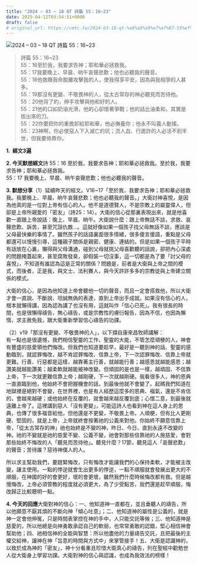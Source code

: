 ```yaml
---
title: "2024 – 03 – 18 QT 詩篇 55：16~23"
date: 2025-04-12T03:54:51+0800
draft: false
# original_url: https://cmtc.tw/2024-03-18-qt-%e8%a9%a9%e7%af%87-55%ef%bc%9a1623
---
```


![2024 – 03 – 18 QT 詩篇 55：16\~23](/images/qt.jpg  "2024 – 03 – 18 QT 詩篇 55：16\~23")

> 詩篇 55：16\~23  
> 55：16至於我，我要求告神；耶和華必拯救我。  
> 55：17我要晚上、早晨、晌午哀聲悲歎；他也必聽我的聲音。  
> 55：18他救贖我命脫離攻擊我的人，使我得享平安，因為與我相爭的人甚多。  
> 55：19那沒有更變、不敬畏神的人，從太古常存的神必聽見而苦待他。  
> 55：20他背了約，伸手攻擊與他和好的人。  
> 55：21他的口如奶油光滑，他的心卻懷著爭戰；他的話比油柔和，其實是拔出來的刀。  
> 55：22你要把你的重擔卸給耶和華，他必撫養你；他永不叫義人動搖。  
> 55：23神啊，你必使惡人下入滅亡的坑；流人血、行詭詐的人必活不到半世，但我要倚靠你。

**1.  經文3遍**

**2. 今天默想經文**詩 55：16 至於我，我要求告神；耶和華必拯救我。至於我，我要求告神；耶和華必拯救我。  
55：17 我要晚上、早晨、晌午哀聲悲歎；他也必聽我的聲音。

**3. 默想分享**（1）延續昨天的經文。V16\~17「至於我，我要求告神；耶和華必拯救我。我要晚上、早晨、晌午哀聲悲歎；他也必聽我的聲音。」大衛討神喜悅，是因為他真的是一位對上帝有信心的人。他不是道德賢人，不是宗教上的屬靈偉人，但卻是上帝所親愛的「密友」（詩25：14）。大衛的信心從那裏表現出來，就是他喜歡一直跟上帝說話：晚上、早晨、晌午。大衛說什麼：跟上帝無話不談，求救、哀聲悲歎、訴苦，甚至咒詛仇敵…。這就好像如果一個孩子找父母無話不談，應該是父母最快樂的事情了。雖然孩子的話語裏面很多情緒，很多傻言傻語，重點是父母都還可以慢慢引導，這種親子關係是親密、健康、連結的。但是如果一個孩子平時有話放在心裏，懶得與父母溝通，碰到父母就挑父母喜歡聽的話說，卻把內心深處的問題掩蓋起來，甚至腐敗發臭，卻假裝一切沒事，這一切都是為了要「討父母的喜悅」，不知道有誰認為這是正常的關係？問題是，前者是大衛與上帝之間的模式，而後者，正是我，與文士、法利賽人，與今天許許多多的宗教徒與上帝建立關係的模式。

大衛的信心，是因為他知道上帝會聽他一切的聲音，而且一定會搭救他，所以大衛才會一直說、不斷說、坦誠無偽的表達，直到上帝出手成就。如果沒有信心的人，根本就懶得講，因為認為講了也沒有用，這就叫作「信心已死」。我有很長的時間，也是很懶得禱告，無心禱告，或是宗教性的膚衍報告，因為不信，也因為懶惰，求主赦免我，跟大衛重新學習信心禱告的功課。

（2）v19「那沒有更變、不敬畏神的人」，以下擷自康來昌牧師講解：  
有一點也是很遺憾，我們相信聖靈的工作、聖靈的大能，不管怎麼頑梗的人，神會有豐盛的慈愛領他們悔改。但我們也知道要趁早，最好是一聽到神的話、聖靈的感動臨到，就認罪悔改，越不肯認罪悔改、信靠上帝，下一次認罪悔改、信靠上帝就更難。行善、行惡都是這樣，越靠著主行善，就越能行善；越感恩就越能感恩；越讚美就越能讚美；越柔軟就越能被神改變。但頑固的是也是一樣，越頑固、不信靠上帝，下一次就更難信靠上帝；越剛硬，下一次就越剛硬。我看很多人，神的恩典一直直臨到他，他始終不會把握機會的話，到最後他就不會變了。起碼我們知道在地獄裡是絕對不會變，在世界裡，也是有人經歷這麼多的恩典、福氣，還是不肯信的，會越來越硬；或他始終在反覆的，就會越來越反覆到底；心懷二意，到最後就遠離上帝了。這裡講到惡人「沒有更變」，可能這詩人也看到神在這人身上的恩典，也傳了很多福音給他，但他還是不更變，不敬畏上帝。人頑梗，但有比人更剛硬、堅固的，就是上帝，上帝就終會按著祂的公義來對他。你始終不願意信靠上帝，「從太古常存的神」祂也始終是不變的神，昨日、今日、直到永遠不改變的神。祂的不變就是祂的慈愛不變、公義不變，祂會對那些信靠祂的人施慈愛，會對那些始終不悔改的人「聽見而苦待他」。聽見什麼？17節，聽見這人「哀聲悲歎」的聲音；苦待誰？惡待神僕人的人。

所以求主幫助我們，要趕緊悔改，只有悔改才能讓我們的心保持柔軟，才能被主改變，讓主使用。一點的悖逆就會生出更多的悖逆，一點不順服就會發展出更大的不順服，在神國的好的會更好，壞的會更壞，雖然我們什麼時候悔改都有救。但是越慢悔改，上帝必須管教的程度就必須更大，為了少受點苦，我們還是趁早順服，悔改歸正比較聰明一點。

**4. 今天的回應**大衛對神的信心：一、他知道神一直都在，並且垂聽人的禱告，所以他願意不厭其煩的不斷向神「傾心吐意」；二、他知道神的屬性是公義的，就是神一定會他伸冤，只是時間表掌控在神的手中，人只能交託等候；三、他知道神是慈愛的，所以他總是向神勇敢承認自己的軟弱，也常常勇敢的認錯，堅心相信神會幫助他；四、祂相信神的全能與智慧：所以他盡他的力量禱告交託，且把最後的主權交給神，讓神在神「旨意的時間與方式中」來掌管接手！五、大衛是認識神的，以致於成為神的「密友」，神十分看重且珍惜大衛真心的禱告，列在聖經中勸勉世人從大衛身上學習功課。大衛對神的信心與認識，也成為我效法的榜樣！